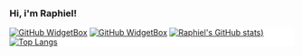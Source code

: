 ### Hi, i'm Raphiel!
<div style="background-color:white;">

[![GitHub WidgetBox](https://github-widgetbox.vercel.app/api/profile?username=RaphielHS&data=followers,repositories,stars,commits)](https://github.com/Jurredr/github-widgetbox)
[![GitHub WidgetBox](https://github-widgetbox.vercel.app/api/skills?names=js,cs,html,python,css,rust&includeNames=true)](https://github.com/Jurredr/github-widgetbox)
[![Raphiel's GitHub stats](https://github-readme-stats.vercel.app/api?username=RaphielHS&show_icons=true?border_radius=1))](https://github.com/anuraghazra/github-readme-stats)
[![Top Langs](https://github-readme-stats.vercel.app/api/top-langs/?username=RaphielHS&langs_count=6&layout=compact)](https://github.com/anuraghazra/github-readme-stats)
</div>
